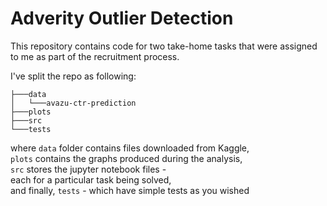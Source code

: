 # Adverity Outlier Detection

This repository contains code for two take-home tasks that were assigned to me as part of the recruitment process.

I've split the repo as following:
```
├───data
│   └───avazu-ctr-prediction
├───plots
├───src
└───tests
```

where `data` folder contains files downloaded from Kaggle, <br>
`plots` contains the graphs produced during the analysis, <br>
`src` stores the jupyter notebook files - <br> each for a particular task being solved, <br> and 
finally, `tests` - which have simple tests as you wished

